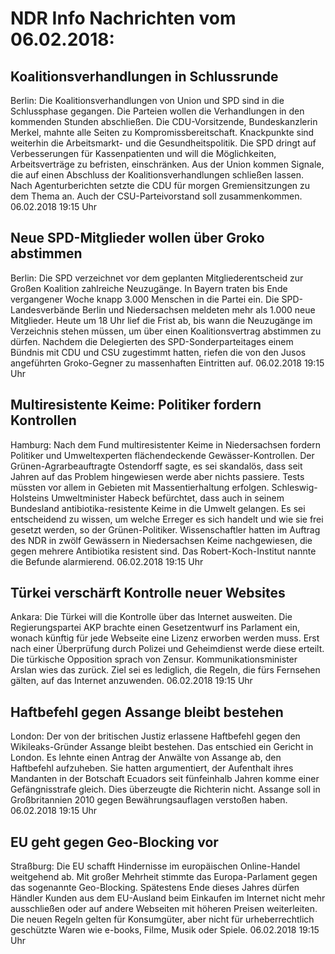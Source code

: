 # NDR Info Nachrichten vom 06.02.2018:


## Koalitionsverhandlungen in Schlussrunde
Berlin: Die Koalitionsverhandlungen von Union und SPD sind in die Schlussphase gegangen. Die Parteien wollen die Verhandlungen in den kommenden Stunden abschließen. Die CDU-Vorsitzende, Bundeskanzlerin Merkel, mahnte alle Seiten zu Kompromissbereitschaft. Knackpunkte sind weiterhin die Arbeitsmarkt- und die Gesundheitspolitik. Die SPD dringt auf Verbesserungen für Kassenpatienten und will die Möglichkeiten, Arbeitsverträge zu befristen, einschränken. Aus der Union kommen Signale, die auf einen Abschluss der Koalitionsverhandlungen schließen lassen. Nach Agenturberichten setzte die CDU für morgen Gremiensitzungen zu dem Thema an. Auch der CSU-Parteivorstand soll zusammenkommen. 06.02.2018 19:15 Uhr 

## Neue SPD-Mitglieder wollen über Groko abstimmen
Berlin: Die SPD verzeichnet vor dem geplanten Mitgliederentscheid zur Großen Koalition zahlreiche Neuzugänge. In Bayern traten bis Ende vergangener Woche knapp 3.000 Menschen in die Partei ein. Die SPD-Landesverbände Berlin und Niedersachsen meldeten mehr als 1.000 neue Mitglieder. Heute um 18 Uhr lief die Frist ab, bis wann die Neuzugänge im Verzeichnis stehen müssen, um über einen Koalitionsvertrag abstimmen zu dürfen. Nachdem die Delegierten des SPD-Sonderparteitages einem Bündnis mit CDU und CSU zugestimmt hatten, riefen die von den Jusos angeführten Groko-Gegner zu massenhaften Eintritten auf. 06.02.2018 19:15 Uhr 

## Multiresistente Keime: Politiker fordern Kontrollen
Hamburg: Nach dem Fund multiresistenter Keime in Niedersachsen fordern Politiker und Umweltexperten flächendeckende Gewässer-Kontrollen. Der Grünen-Agrarbeauftragte Ostendorff sagte, es sei skandalös, dass seit Jahren auf das Problem hingewiesen werde aber nichts passiere. Tests müssten vor allem in Gebieten mit Massentierhaltung erfolgen. Schleswig-Holsteins Umweltminister Habeck befürchtet, dass auch in seinem Bundesland antibiotika-resistente Keime in die Umwelt gelangen. Es sei entscheidend zu wissen, um welche Erreger es sich handelt und wie sie frei gesetzt werden, so der Grünen-Politiker. Wissenschaftler hatten im Auftrag des NDR in zwölf Gewässern in Niedersachsen Keime nachgewiesen, die gegen mehrere Antibiotika resistent sind. Das Robert-Koch-Institut nannte die Befunde alarmierend. 06.02.2018 19:15 Uhr 

## Türkei verschärft Kontrolle neuer Websites
Ankara: Die Türkei will die Kontrolle über das Internet ausweiten. Die Regierungspartei AKP brachte einen Gesetzentwurf ins Parlament ein, wonach künftig für jede Webseite eine Lizenz erworben werden muss. Erst nach einer Überprüfung durch Polizei und Geheimdienst werde diese erteilt. Die türkische Opposition sprach von Zensur. Kommunikationsminister Arslan wies das zurück. Ziel sei es lediglich, die Regeln, die fürs Fernsehen gälten, auf das Internet anzuwenden. 06.02.2018 19:15 Uhr 

## Haftbefehl gegen Assange bleibt bestehen
London: Der von der britischen Justiz erlassene Haftbefehl gegen den Wikileaks-Gründer Assange bleibt bestehen. Das entschied ein Gericht in London. Es lehnte einen Antrag der Anwälte von Assange ab, den Haftbefehl aufzuheben. Sie hatten argumentiert, der Aufenthalt ihres Mandanten in der Botschaft Ecuadors seit fünfeinhalb Jahren komme einer Gefängnisstrafe gleich. Dies überzeugte die Richterin nicht. Assange soll in Großbritannien 2010 gegen Bewährungsauflagen verstoßen haben. 06.02.2018 19:15 Uhr 

## EU geht gegen Geo-Blocking vor
Straßburg: Die EU schafft Hindernisse im europäischen Online-Handel weitgehend ab. Mit großer Mehrheit stimmte das Europa-Parlament gegen das sogenannte Geo-Blocking. Spätestens Ende dieses Jahres dürfen Händler Kunden aus dem EU-Ausland beim Einkaufen im Internet nicht mehr ausschließen oder auf andere Webseiten mit höheren Preisen weiterleiten. Die neuen Regeln gelten für Konsumgüter, aber nicht für urheberrechtlich geschützte Waren wie e-books, Filme, Musik oder Spiele. 06.02.2018 19:15 Uhr 
